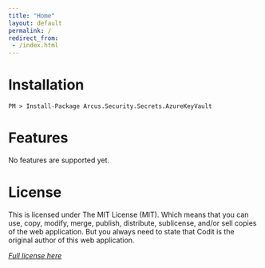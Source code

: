 ```yaml
---
title: "Home"
layout: default
permalink: /
redirect_from:
 - /index.html
---
```


# Installation

```shell
PM > Install-Package Arcus.Security.Secrets.AzureKeyVault
```

# Features
No features are supported yet.

# License
This is licensed under The MIT License (MIT). Which means that you can use, copy, modify, merge, publish, distribute, sublicense, and/or sell copies of the web application. But you always need to state that Codit is the original author of this web application.

*[Full license here](https://github.com/arcus-azure/arcus.security/blob/master/LICENSE)*
